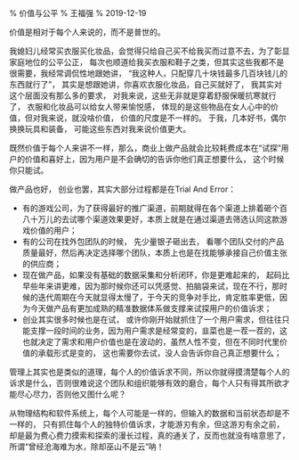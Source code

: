% 价值与公平
% 王福强
% 2019-12-19

价值是相对于每个人来说的，而不是普世的。

我媳妇儿经常买衣服买化妆品，会觉得只给自己买不给我买而过意不去，为了彰显家庭地位的公平公正， 每次也顺道给我买衣服和鞋子之类，但其实这些我都不是很需要，我经常调侃性地跟她讲， “我这种人，只配穿几十块钱最多几百块钱儿的东西就行了”， 其实是想跟她讲，你喜欢衣服化妆品，自己买就好了， 我其实对这个层面没有那么多的要求， 对我来说，这些无非就是穿着舒服保暖抗寒就行了， 衣服和化妆品可以给女人带来愉悦感， 体现的是这些物品在女人心中的价值，但对我来说，就没啥价值， 价值的尺度是不一样的。 于我，几本好书，偶尔换换玩具和装备， 可能这些东西对我来说价值更大。

既然价值于每个人来讲不一样，那么，商业上做产品就会比较耗费成本在“试探”用户的价值和喜好上，因为用户是不会确切的告诉你他们真正想要什么， 这个时候你只能试。

做产品也好， 创业也罢，其实大部分过程都是在Trial And Error：

- 有的游戏公司，为了获得最好的推广渠道，前期就得在各个渠道上排着砸个百八十万儿的去试哪个渠道效果更好，本质上就是在通过渠道去筛选认同这款游戏价值的用户；
- 有的公司在找外包团队的时候， 先少量银子砸出去， 看哪个团队交付的产品质量最好，然后再决定选择哪个团队，本质上也是在找能够承接自己价值主张的供应商；
- 现在做产品，如果没有基础的数据采集和分析闭环，你是更难起来的， 起码比早些年来讲更难，因为那时候你还可以凭感觉、拍脑袋来试，现在不行，那时候的迭代周期在今天就显得太慢了，于今天的竞争对手比，肯定胜率更低，因为今天做产品有更加成熟的精准数据体系做支撑来试探用户的价值诉求；
- 创业其实很多时候也是在试， 或许你刚开始就抓住了一个用户需求，但往往只能支撑一段时间的业务，因为用户需求是经常变的，韭菜也是一茬一茬的，这也就决定了需求和用户价值也是在波动的，虽然人性不变，但在不同时代里价值的承载形式是变的， 这也需要你去试，没人会告诉你自己真正想要什么；

管理上其实也是类似的道理，每个人的价值诉求不同，所以你就得摸清楚每个人的诉求是什么，否则很难说这个团队和组织能够有效的磨合，每个人只有得其所欲才能尽心尽力，否则他又图什么呢？

从物理结构和软件系统上，每个人可能是一样的，但输入的数据和当前状态却是不一样的， 只有抓住每个人的独特价值诉求，才能游刃有余，但这游刃有余之前，却是最为费心费力摸索和探索的漫长过程，真的通关了，反而也就没有啥意思了，所谓“曾经沧海难为水，除却巫山不是云”呐！


